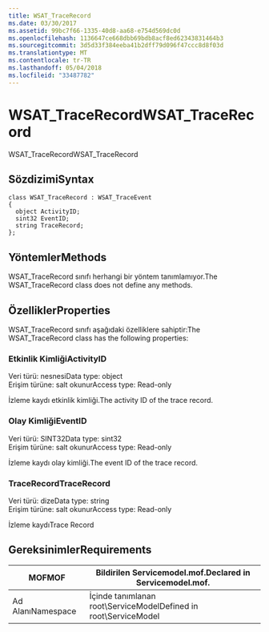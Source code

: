 ```yaml
---
title: WSAT_TraceRecord
ms.date: 03/30/2017
ms.assetid: 99bc7f66-1335-40d8-aa68-e754d569dc0d
ms.openlocfilehash: 1136647ce668dbb69bdb8acf8ed62343831464b3
ms.sourcegitcommit: 3d5d33f384eeba41b2dff79d096f47ccc8d8f03d
ms.translationtype: MT
ms.contentlocale: tr-TR
ms.lasthandoff: 05/04/2018
ms.locfileid: "33487782"
---
```

# <a name="wsattracerecord"></a><span data-ttu-id="cb31f-102">WSAT_TraceRecord</span><span class="sxs-lookup"><span data-stu-id="cb31f-102">WSAT_TraceRecord</span></span>
<span data-ttu-id="cb31f-103">WSAT_TraceRecord</span><span class="sxs-lookup"><span data-stu-id="cb31f-103">WSAT_TraceRecord</span></span>  
  
## <a name="syntax"></a><span data-ttu-id="cb31f-104">Sözdizimi</span><span class="sxs-lookup"><span data-stu-id="cb31f-104">Syntax</span></span>  
  
```  
class WSAT_TraceRecord : WSAT_TraceEvent  
{  
  object ActivityID;  
  sint32 EventID;  
  string TraceRecord;  
};  
```  
  
## <a name="methods"></a><span data-ttu-id="cb31f-105">Yöntemler</span><span class="sxs-lookup"><span data-stu-id="cb31f-105">Methods</span></span>  
 <span data-ttu-id="cb31f-106">WSAT_TraceRecord sınıfı herhangi bir yöntem tanımlamıyor.</span><span class="sxs-lookup"><span data-stu-id="cb31f-106">The WSAT_TraceRecord class does not define any methods.</span></span>  
  
## <a name="properties"></a><span data-ttu-id="cb31f-107">Özellikler</span><span class="sxs-lookup"><span data-stu-id="cb31f-107">Properties</span></span>  
 <span data-ttu-id="cb31f-108">WSAT_TraceRecord sınıfı aşağıdaki özelliklere sahiptir:</span><span class="sxs-lookup"><span data-stu-id="cb31f-108">The WSAT_TraceRecord class has the following properties:</span></span>  
  
### <a name="activityid"></a><span data-ttu-id="cb31f-109">Etkinlik Kimliği</span><span class="sxs-lookup"><span data-stu-id="cb31f-109">ActivityID</span></span>  
 <span data-ttu-id="cb31f-110">Veri türü: nesnesi</span><span class="sxs-lookup"><span data-stu-id="cb31f-110">Data type: object</span></span>  
<span data-ttu-id="cb31f-111">Erişim türüne: salt okunur</span><span class="sxs-lookup"><span data-stu-id="cb31f-111">Access type: Read-only</span></span>  
  
 <span data-ttu-id="cb31f-112">İzleme kaydı etkinlik kimliği.</span><span class="sxs-lookup"><span data-stu-id="cb31f-112">The activity ID of the trace record.</span></span>  
  
### <a name="eventid"></a><span data-ttu-id="cb31f-113">Olay Kimliği</span><span class="sxs-lookup"><span data-stu-id="cb31f-113">EventID</span></span>  
 <span data-ttu-id="cb31f-114">Veri türü: SINT32</span><span class="sxs-lookup"><span data-stu-id="cb31f-114">Data type: sint32</span></span>  
<span data-ttu-id="cb31f-115">Erişim türüne: salt okunur</span><span class="sxs-lookup"><span data-stu-id="cb31f-115">Access type: Read-only</span></span>  
  
 <span data-ttu-id="cb31f-116">İzleme kaydı olay kimliği.</span><span class="sxs-lookup"><span data-stu-id="cb31f-116">The event ID of the trace record.</span></span>  
  
### <a name="tracerecord"></a><span data-ttu-id="cb31f-117">TraceRecord</span><span class="sxs-lookup"><span data-stu-id="cb31f-117">TraceRecord</span></span>  
 <span data-ttu-id="cb31f-118">Veri türü: dize</span><span class="sxs-lookup"><span data-stu-id="cb31f-118">Data type: string</span></span>  
<span data-ttu-id="cb31f-119">Erişim türüne: salt okunur</span><span class="sxs-lookup"><span data-stu-id="cb31f-119">Access type: Read-only</span></span>  
  
 <span data-ttu-id="cb31f-120">İzleme kaydı</span><span class="sxs-lookup"><span data-stu-id="cb31f-120">Trace Record</span></span>  
  
## <a name="requirements"></a><span data-ttu-id="cb31f-121">Gereksinimler</span><span class="sxs-lookup"><span data-stu-id="cb31f-121">Requirements</span></span>  
  
|<span data-ttu-id="cb31f-122">MOF</span><span class="sxs-lookup"><span data-stu-id="cb31f-122">MOF</span></span>|<span data-ttu-id="cb31f-123">Bildirilen Servicemodel.mof.</span><span class="sxs-lookup"><span data-stu-id="cb31f-123">Declared in Servicemodel.mof.</span></span>|  
|---------|-----------------------------------|  
|<span data-ttu-id="cb31f-124">Ad Alanı</span><span class="sxs-lookup"><span data-stu-id="cb31f-124">Namespace</span></span>|<span data-ttu-id="cb31f-125">İçinde tanımlanan root\ServiceModel</span><span class="sxs-lookup"><span data-stu-id="cb31f-125">Defined in root\ServiceModel</span></span>|
